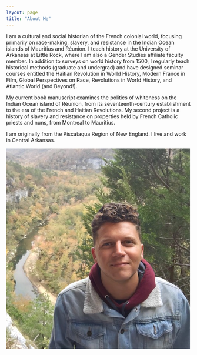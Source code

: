 ```yaml
---
layout: page
title: "About Me"
---
```


I am a cultural and social historian of the French colonial world, focusing primarily on race-making, slavery, and resistance in the Indian Ocean islands of Mauritius and Réunion. I teach history at the University of Arkansas at Little Rock, where I am also a Gender Studies affiliate faculty member. In addition to surveys on world history from 1500, I regularly teach historical methods (graduate and undergrad) and have designed seminar courses entitled the Haitian Revolution in World History, Modern France in Film, Global Perspectives on Race, Revolutions in World History, and Atlantic World (and Beyond!).

My current book manuscript examines the politics of whiteness on the Indian Ocean island of Réunion, from its seventeenth-century establishment to the era of the French and Haitian Revolutions. My second project is a history of slavery and resistance on properties held by French Catholic priests and nuns, from Montreal to Mauritius. 

I am originally from the Piscataqua Region of New England. I live and work in Central Arkansas.

![National_River_Park_Arkansas](fotoreminismaller.jpg)
